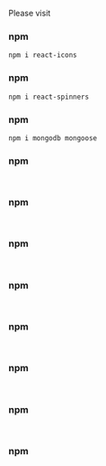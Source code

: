 Please visit

### npm

```
npm i react-icons

```

### npm

```
npm i react-spinners

```

### npm

```
npm i mongodb mongoose

```

### npm

```


```

### npm

```


```

### npm

```


```

### npm

```


```

### npm

```


```

### npm

```


```

### npm

```


```

### npm

```


```
